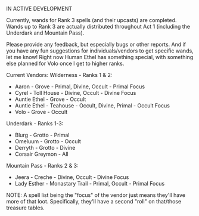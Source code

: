 IN ACTIVE DEVELOPMENT

Currently, wands for Rank 3 spells (and their upcasts) are completed. Wands up to Rank 3 are actually distributed throughout Act 1 (including the Underdark and Mountain Pass).

Please provide any feedback, but especially bugs or other reports. And if you have any fun suggestions for individuals/vendors to get specific wands, let me know! Right now Human Ethel has something special, with something else planned for Volo once I get to higher ranks.

Current Vendors:
Wilderness - Ranks 1 & 2:
- Aaron - Grove - Primal, Divine, Occult - Primal Focus
- Cyrel - Toll House - Divine, Occult - Divine Focus
- Auntie Ethel - Grove - Occult
- Auntie Ethel - Teahouse - Occult, Divine, Primal - Occult Focus
- Volo - Grove - Occult

Underdark - Ranks 1-3:
- Blurg - Grotto - Primal
- Omeluum - Grotto - Occult
- Derryth - Grotto - Divine
- Corsair Greymon - All

Mountain Pass - Ranks 2 & 3:
- Jeera - Creche - Divine, Occult - Divine Focus
- Lady Esther - Monastary Trail - Primal, Occult - Primal Focus

NOTE: A spell list being the "focus" of the vendor just means they'll have more of that loot. Specifically, they'll have a second "roll" on that/those treasure tables.
